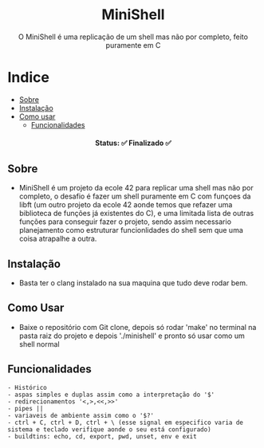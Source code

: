 <h1 align="center"> 
	MiniShell
</h1>

<p align="center">
  O MiniShell é uma replicação de um shell mas não por completo, feito puramente em C
</p>

Indice
=================
<!--ts-->
  * [Sobre](#Sobre)
  * [Instalação](#instalacao)
  * [Como usar](#como-usar)
    * [Funcionalidades](#Funcionalidades)
<!--te-->

<h4 align="center"> 
	Status: ✅ Finalizado ✅
</h4>

## Sobre
  - MiniShell é um projeto da ecole 42 para replicar uma shell mas não por completo, o desafio é fazer um shell puramente em C
  com funçoes da libft (um outro projeto da ecole 42 aonde temos que refazer uma biblioteca de funções já existentes do C), e
  uma limitada lista de outras funções para conseguir fazer o projeto, sendo assim necessario planejamento como estruturar 
  funcionlidades do shell sem que uma coisa atrapalhe a outra.

## Instalação
  - Basta ter o clang instalado na sua maquina que tudo deve rodar bem.

## Como Usar
  - Baixe o repositório com Git clone, depois só rodar 'make' no terminal na pasta raiz do projeto e depois './minishell' e pronto só usar como um shell normal

  ## Funcionalidades
    - Histórico
    - aspas simples e duplas assim como a interpretação do '$'
    - redirecionamentos '<,>,<<,>>'
    - pipes ||
    - variaveis de ambiente assim como o '$?'
    - ctrl + C, ctrl + D, ctrl + \ (esse signal em especifico varia de sistema e teclado verifique aonde o seu está configurado)
    - buildtins: echo, cd, export, pwd, unset, env e exit
